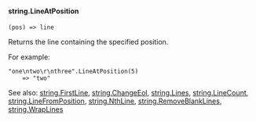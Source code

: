 #### string.LineAtPosition

``` suneido
(pos) => line
```

Returns the line containing the specified position.

For example:

``` suneido
"one\ntwo\r\nthree".LineAtPosition(5)
    => "two"
```


See also:
[string.FirstLine](<string.FirstLine.md>),
[string.ChangeEol](<string.ChangeEol.md>),
[string.Lines](<string.Lines.md>),
[string.LineCount](<string.LineCount.md>),
[string.LineFromPosition](<string.LineFromPosition.md>),
[string.NthLine](<string.NthLine.md>),
[string.RemoveBlankLines](<string.RemoveBlankLines.md>),
[string.WrapLines](<string.WrapLines.md>)
